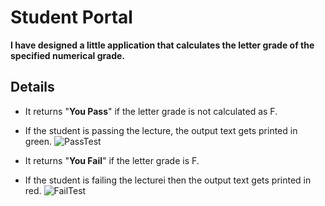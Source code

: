 # Student Portal

<b>I have designed a little application that calculates the letter grade of the specified numerical grade.</b>

## Details
* It returns "<b>You Pass</b>" if the letter grade is not calculated as F.
* If the student is passing the lecture, the output text gets printed in green.
![PassTest](https://github.com/user-attachments/assets/a0cf0fc2-1a6c-43c2-9170-5ea2b6ec9473)

* It returns "<b>You Fail</b>" if the letter grade is F.
* If the student is failing the lecturei then the output text gets printed in red.
![FailTest](https://github.com/user-attachments/assets/2d4281d7-30f0-4d85-9372-22715f24a9c4)


